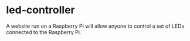 # led-controller
A website run on a Raspberry Pi will allow anyone to control a set of LEDs connected to the Raspberry Pi.

